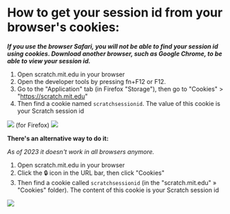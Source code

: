 # How to get your session id from your browser's cookies:

__*If you use the browser Safari, you will not be able to find your session id using cookies. Download another browser, such as Google Chrome, to be able to view your session id.*__

1. Open scratch.mit.edu in your browser
2. Open the developer tools by pressing fn+F12 or F12.
3. Go to the "Application" tab (in Firefox "Storage"), then go to "Cookies" > "https://scratch.mit.edu"
4. Then find a cookie named  `scratchsessionid`. The value of this cookie is your Scratch session id 

![](https://github.com/JackAttack365/scratchattach/blob/main/wiki/images/cookies_tut_1.png)
(for Firefox)
![](https://github.com/JackAttack365/scratchattach/blob/main/wiki/images/cookies_tut_3.png)

**There's an alternative way to do it:**

*As of 2023 it doesn't work in all browsers anymore.*

1. Open scratch.mit.edu in your browser
2. Click the 🔒 icon in the URL bar, then click "Cookies"
3. Then find a cookie called `scratchsessionid` (in the "scratch.mit.edu" » "Cookies" folder). The content of this cookie is your Scratch session id

![](https://github.com/TimMcCool/scratchattach/blob/main/wiki/images/cookies_tut_2.png)

